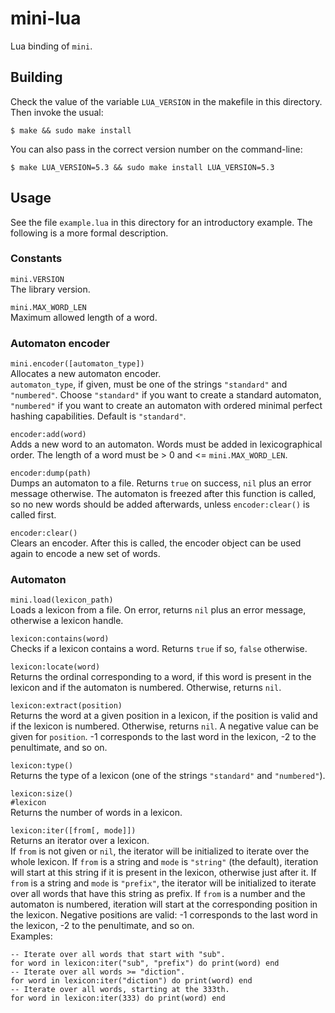 # mini-lua

Lua binding of `mini`.

## Building

Check the value of the variable `LUA_VERSION` in the makefile in this directory.
Then invoke the usual:

    $ make && sudo make install

You can also pass in the correct version number on the command-line:

    $ make LUA_VERSION=5.3 && sudo make install LUA_VERSION=5.3

## Usage

See the file `example.lua` in this directory for an introductory example. The
following is a more formal description.

### Constants

`mini.VERSION`  
The library version.

`mini.MAX_WORD_LEN`  
Maximum allowed length of a word.

### Automaton encoder

`mini.encoder([automaton_type])`  
Allocates a new automaton encoder.  
`automaton_type`, if given, must be one of the strings `"standard"` and
`"numbered"`. Choose `"standard"` if you want to create a standard automaton,
`"numbered"` if you want to create an automaton with ordered minimal perfect
hashing capabilities. Default is `"standard"`.

`encoder:add(word)`  
Adds a new word to an automaton. Words must be added in lexicographical order.
The length of a word must be > 0 and <= `mini.MAX_WORD_LEN`.

`encoder:dump(path)`  
Dumps an automaton to a file. Returns `true` on success, `nil` plus an error
message otherwise. The automaton is freezed after this function is called, so no
new words should be added afterwards, unless `encoder:clear()` is called first.

`encoder:clear()`  
Clears an encoder. After this is called, the encoder object can be used again to
encode a new set of words.

### Automaton

`mini.load(lexicon_path)`  
Loads a lexicon from a file. On error, returns `nil` plus an error message,
otherwise a lexicon handle.

`lexicon:contains(word)`  
Checks if a lexicon contains a word. Returns `true` if so, `false` otherwise.

`lexicon:locate(word)`  
Returns the ordinal corresponding to a word, if this word is present in the
lexicon and if the automaton is numbered. Otherwise, returns `nil`.

`lexicon:extract(position)`  
Returns the word at a given position in a lexicon, if the position is valid and
if the lexicon is numbered. Otherwise, returns `nil`. A negative value can be
given for `position`. -1 corresponds to the last word in the lexicon, -2 to the
penultimate, and so on.

`lexicon:type()`  
Returns the type of a lexicon (one of the strings `"standard"` and
`"numbered"`).

`lexicon:size()`  
`#lexicon`  
Returns the number of words in a lexicon.

`lexicon:iter([from[, mode]])`  
Returns an iterator over a lexicon.  
If `from` is not given or `nil`, the iterator will be initialized to iterate
over the whole lexicon. If `from` is a string and `mode` is `"string"` (the
default), iteration will start at this string if it is present in the lexicon,
otherwise just after it. If `from` is a string and `mode` is `"prefix"`, the
iterator will be initialized to iterate over all words that have this string as
prefix. If `from` is a number and the automaton is numbered, iteration will
start at the corresponding position in the lexicon. Negative positions are
valid: -1 corresponds to the last word in the lexicon, -2 to the penultimate,
and so on.  
Examples:

    -- Iterate over all words that start with "sub".
    for word in lexicon:iter("sub", "prefix") do print(word) end
    -- Iterate over all words >= "diction".
    for word in lexicon:iter("diction") do print(word) end
    -- Iterate over all words, starting at the 333th.
    for word in lexicon:iter(333) do print(word) end
